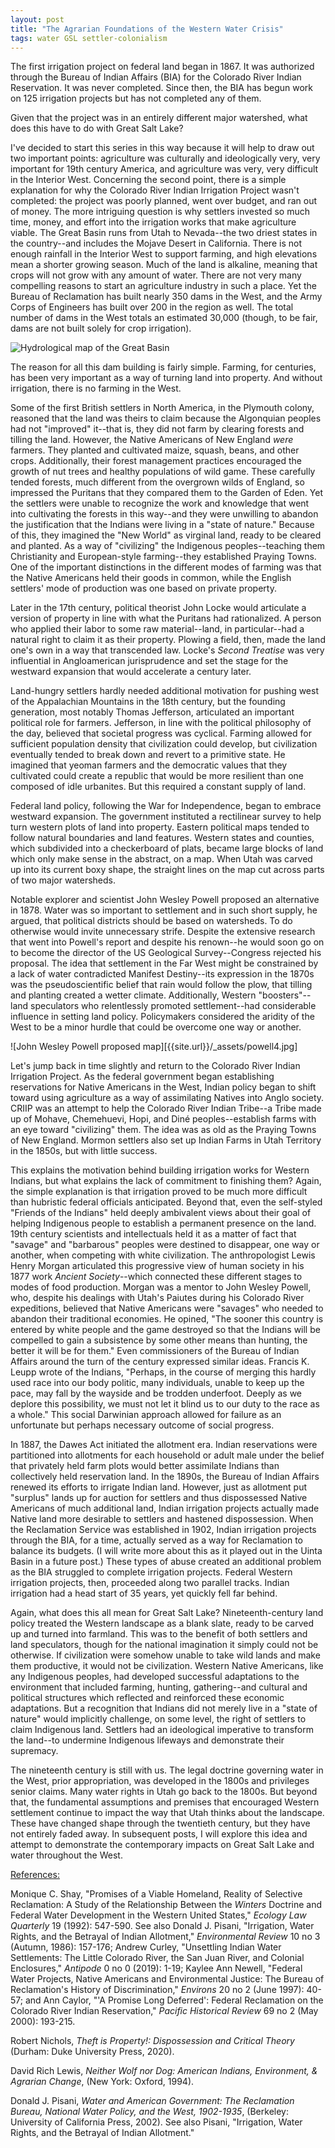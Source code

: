 ```yaml
---
layout: post
title: "The Agrarian Foundations of the Western Water Crisis"
tags: water GSL settler-colonialism
---
```


The first irrigation project on federal land began in 1867. It was authorized through the Bureau of Indian Affairs (BIA) for the Colorado River Indian Reservation. It was never completed. Since then, the BIA has begun work on 125 irrigation projects but has not completed any of them. 

Given that the project was in an entirely different major watershed, what does this have to do with Great Salt Lake?

I've decided to start this series in this way because it will help to draw out two important points: agriculture was culturally and ideologically very, very important for 19th century America, and agriculture was very, very difficult in the Interior West. Concerning the second point, there is a simple explanation for why the Colorado River Indian Irrigation Project wasn't completed: the project was poorly planned, went over budget, and ran out of money. The more intriguing question is why settlers invested so much time, money, and effort into the irrigation works that make agriculture viable. The Great Basin runs from Utah to Nevada--the two driest states in the country--and includes the Mojave Desert in California. There is not enough rainfall in the Interior West to support farming, and high elevations mean a shorter growing season. Much of the land is alkaline, meaning that crops will not grow with any amount of water. There are not very many compelling reasons to start an agriculture industry in such a place. Yet the Bureau of Reclamation has built nearly 350 dams in the West, and the Army Corps of Engineers has built over 200 in the region as well. The total number of dams in the West totals an estimated 30,000 (though, to be fair, dams are not built solely for crop irrigation).

![Hydrological map of the Great Basin](https://raw.githubusercontent.com/natehousley/NatesImages/main/Great_Basin_map.gif)

The reason for all this dam building is fairly simple. Farming, for centuries, has been very important as a way of turning land into property. And without irrigation, there is no farming in the West.

Some of the first British settlers in North America, in the Plymouth colony, reasoned that the land was theirs to claim because the Algonquian peoples had not "improved" it--that is, they did not farm by clearing forests and tilling the land. However, the Native Americans of New England <i>were</i> farmers. They planted and cultivated maize, squash, beans, and other crops. Additionally, their forest management practices encouraged the growth of nut trees and healthy populations of wild game. These carefully tended forests, much different from the overgrown wilds of England, so impressed the Puritans that they compared them to the Garden of Eden. Yet the settlers were unable to recognize the work and knowledge that went into cultivating the forests in this way--and they were unwilling to abandon the justification that the Indians were living in a "state of nature." Because of this, they imagined the "New World" as virginal land, ready to be cleared and planted. As a way of "civilizing" the Indigenous peoples--teaching them Christianity and European-style farming--they established Praying Towns. One of the important distinctions in the different modes of farming was that the Native Americans held their goods in common, while the English settlers' mode of production was one based on private property.

Later in the 17th century, political theorist John Locke would articulate a version of property in line with what the Puritans had rationalized. A person who applied their labor to some raw material--land, in particular--had a natural right to claim it as their property. Plowing a field, then, made the land one's own in a way that transcended law. Locke's <i>Second Treatise</i> was very influential in Angloamerican jurisprudence and set the stage for the westward expansion that would accelerate a century later.

Land-hungry settlers hardly needed additional motivation for pushing west of the Appalachian Mountains in the 18th century, but the founding generation, most notably Thomas Jefferson, articulated an important political role for farmers. Jefferson, in line with the political philosophy of the day, believed that societal progress was cyclical. Farming allowed for sufficient population density that civilization could develop, but civilization eventually tended to break down and revert to a primitive state. He imagined that yeoman farmers and the democratic values that they cultivated could create a republic that would be more resilient than one composed of idle urbanites. But this required a constant supply of land. 

Federal land policy, following the War for Independence, began to embrace westward expansion. The government instituted a rectilinear survey to help turn western plots of land into property. Eastern political maps tended to follow natural boundaries and land features. Western states and counties, which subdivided into a checkerboard of plats, became large blocks of land which only make sense in the abstract, on a map. When Utah was carved up into its current boxy shape, the straight lines on the map cut across parts of two major watersheds. 

Notable explorer and scientist John Wesley Powell proposed an alternative in 1878. Water was so important to settlement and in such short supply, he argued, that political districts should be based on watersheds. To do otherwise would invite unnecessary strife. Despite the extensive research that went into Powell's report and despite his renown--he would soon go on to become the director of the US Geological Survey--Congress rejected his proposal. The idea that settlement in the Far West might be constrained by a lack of water contradicted Manifest Destiny--its expression in the 1870s was the pseudoscientific belief that rain would follow the plow, that tilling and planting created a wetter climate. Additionally, Western "boosters"--land speculators who relentlessly promoted settlement--had considerable influence in setting land policy. Policymakers considered the aridity of the West to be a minor hurdle that could be overcome one way or another.

![John Wesley Powell proposed map][{{site.url}}/_assets/powell4.jpg]

Let's jump back in time slightly and return to the Colorado River Indian Irrigation Project. As the federal government began establishing reservations for Native Americans in the West, Indian policy began to shift toward using agriculture as a way of assimilating Natives into Anglo society. CRIIP was an attempt to help the Colorado River Indian Tribe--a Tribe made up of Mohave, Chemehuevi, Hopi, and Diné peoples--establish farms with an eye toward "civilizing" them. The idea was as old as the Praying Towns of New England. Mormon settlers also set up Indian Farms in Utah Territory in the 1850s, but with little success.

This explains the motivation behind building irrigation works for Western Indians, but what explains the lack of commitment to finishing them? Again, the simple explanation is that irrigation proved to be much more difficult than hubristic federal officials anticipated. Beyond that, even the self-styled "Friends of the Indians" held deeply ambivalent views about their goal of helping Indigenous people to establish a permanent presence on the land. 19th century scientists and intellectuals held it as a matter of fact that "savage" and "barbarous" peoples were destined to disappear, one way or another, when competing with white civilization. The anthropologist Lewis Henry Morgan articulated this progressive view of human society in his 1877 work <i>Ancient Society</i>--which connected these different stages to modes of food production. Morgan was a mentor to John Wesley Powell, who, despite his dealings with Utah's Paiutes during his Colorado River expeditions, believed that Native Americans were "savages" who needed to abandon their traditional economies. He opined, "The sooner this country is entered by white people and the game destroyed so that the Indians will be compelled to gain a subsistence by some other means than hunting, the better it will be for them." Even commissioners of the Bureau of Indian Affairs around the turn of the century expressed similar ideas. Francis K. Leupp wrote of the Indians, "Perhaps, in the course of merging this hardly used race into our body politic, many individuals, unable to keep up the pace, may fall by the wayside and be trodden underfoot. Deeply as we deplore this possibility, we must not let it blind us to our duty to the race as a whole." This social Darwinian approach allowed for failure as an unfortunate but perhaps necessary outcome of social progress.

In 1887, the Dawes Act initiated the allotment era. Indian reservations were partitioned into allotments for each household or adult male under the belief that privately held farm plots would better assimilate Indians than collectively held reservation land. In the 1890s, the Bureau of Indian Affairs renewed its efforts to irrigate Indian land. However, just as allotment put "surplus" lands up for auction for settlers and thus dispossessed Native Americans of much additional land, Indian irrigation projects actually made Native land more desirable to settlers and hastened dispossession. When the Reclamation Service was established in 1902, Indian irrigation projects through the BIA, for a time, actually served as a way for Reclamation to balance its budgets. (I will write more about this as it played out in the Uinta Basin in a future post.) These types of abuse created an additional problem as the BIA struggled to complete irrigation projects. Federal Western irrigation projects, then, proceeded along two parallel tracks. Indian irrigation had a head start of 35 years, yet quickly fell far behind. 

Again, what does this all mean for Great Salt Lake? Nineteenth-century land policy treated the Western landscape as a blank slate, ready to be carved up and turned into farmland. This was to the benefit of both settlers and land speculators, though for the national imagination it simply could not be otherwise. If civilization were somehow unable to take wild lands and make them productive, it would not be civilization. Western Native Americans, like any Indigenous peoples, had developed successful adaptations to the environment that included farming, hunting, gathering--and cultural and political structures which reflected and reinforced these economic adaptations. But a recognition that Indians did not merely live in a "state of nature" would implicitly challenge, on some level, the right of settlers to claim Indigenous land. Settlers had an ideological imperative to transform the land--to undermine Indigenous lifeways and demonstrate their supremacy. 

The nineteenth century is still with us. The legal doctrine governing water in the West, prior appropriation, was developed in the 1800s and privileges senior claims. Many water rights in Utah go back to the 1800s. But beyond that, the fundamental assumptions and premises that encouraged Western settlement continue to impact the way that Utah thinks about the landscape. These have changed shape through the twentieth century, but they have not entirely faded away. In subsequent posts, I will explore this idea and attempt to demonstrate the contemporary impacts on Great Salt Lake and water throughout the West.

<u>References:</u>

<p>Monique C. Shay, "Promises of a Viable Homeland, Reality of Selective Reclamation: A Study of the Relationship Between the <i>Winters</i> Doctrine and Federal Water Development in the Western United States," <i>Ecology Law Quarterly</i> 19 (1992): 547-590. See also Donald J. Pisani, "Irrigation, Water Rights, and the Betrayal of Indian Allotment," <i>Environmental Review</i> 10 no 3 (Autumn, 1986): 157-176; Andrew Curley, "Unsettling Indian Water Settlements: The Little Colorado River, the San Juan River, and Colonial Enclosures," <i>Antipode</i> 0 no 0 (2019): 1-19; Kaylee Ann Newell, "Federal Water Projects, Native Americans and Environmental Justice: The Bureau of Reclamation's History of Discrimination," <i>Environs</i> 20 no 2 (June 1997): 40-57; and Ann Caylor, "'A Promise Long Deferred': Federal Reclamation on the Colorado River Indian Reservation," <i>Pacific Historical Review</i> 69 no 2 (May 2000): 193-215.
<p>Robert Nichols, <i>Theft is Property!: Dispossession and Critical Theory</i> (Durham: Duke University Press, 2020).
<p>David Rich Lewis, <i>Neither Wolf nor Dog: American Indians, Environment, & Agrarian Change</i>, (New York: Oxford, 1994).
<p>Donald J. Pisani, <i>Water and American Government: The Reclamation Bureau, National Water Policy, and the West, 1902-1935</i>, (Berkeley: University of California Press, 2002). See also Pisani, "Irrigation, Water Rights, and the Betrayal of Indian Allotment."
